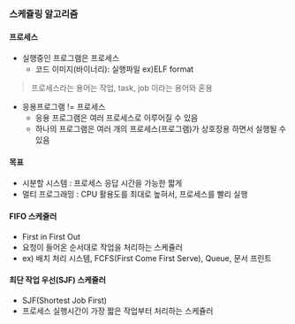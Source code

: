 ### 스케쥴링 알고리즘

#### 프로세스
- 실행중인 프로그램은 프로세스
  - 코드 이미지(바이너리): 실행파일 ex)ELF format
> 프로세스라는 용어는 작업, task, job 이라는 용어와 혼용

- 응용프로그램 != 프로세스
  - 응용 프로그램은 여러 프로세스로 이루어질 수 있음
  - 하나의 프로그램은 여러 개의 프로세스(프로그램)가 상호장용 하면서 실행될 수 있음

#### 목표
- 시분할 시스템 : 프로세스 응답 시간을 가능한 짧게
- 멀티 프로그래밍 : CPU 활용도를 최대로 높혀서, 프로세스를 빨리 실행

#### FIFO 스케쥴러
- First in First Out
- 요청이 들어온 순서대로 작업을 처리하는 스케쥴러
- ex) 배치 처리 시스템, FCFS(First Come First Serve), Queue, 문서 프린트

#### 최단 작업 우선(SJF) 스케쥴러
- SJF(Shortest Job First) 
- 프로세스 실행시간이 가장 짧은 작업부터 처리하는 스케쥴러
